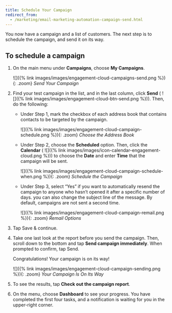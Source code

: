 ```yaml
---
title: Schedule Your Campaign
redirect_from: 
  - /marketing/email-marketing-automation-campaign-send.html
---
```


You now have a campaign and a list of customers. The next step is to schedule the campaign, and send it on its way.

## To schedule a campaign

1. On the main menu under **Campaigns**, choose **My Campaigns**.

    ![]({% link images/images/engagement-cloud-campaigns-send.png %}){: .zoom}
    *Send Your Campaign*

1. Find your test campaign in the list, and in the last column, click **Send** ( ![]({% link images/images/engagement-cloud-btn-send.png %})). Then, do the following:

    * Under Step 1, mark the checkbox of each address book that contains contacts to be targeted by the campaign.

        ![]({% link images/images/engagement-cloud-campaign-schedule.png %}){: .zoom}
        *Choose the Address Book*

    * Under Step 2, choose the **Scheduled** option. Then, click the **Calendar** ( ![]({% link images/images/icon-calendar-engagement-cloud.png %})) to choose the **Date** and enter **Time** that the campaign will be sent.

        ![]({% link images/images/engagement-cloud-campaign-schedule-when.png %}){: .zoom}
        *Schedule the Campaign*

    * Under Step 3, select “Yes” if you want to automatically resend the campaign to anyone who hasn’t opened it after a specific number of days. you can also change the subject line of the message. By default, campaigns are not sent a second time.

        ![]({% link images/images/engagement-cloud-campaign-remail.png %}){: .zoom}
        *Remail Options*

1. Tap <span class="btn">Save &amp; continue</span>.

1. Take one last look at the report before you send the campaign. Then, scroll down to the bottom and tap **Send campaign immediately**. When prompted to confirm, tap <span class="btn">Send</span>.

    Congratulations! Your campaign is on its way!

    ![]({% link images/images/engagement-cloud-campaign-sending.png %}){: .zoom}
    *Your Campaign Is On Its Way*

1. To see the results, tap **Check out the campaign report**.

1. On the menu, choose **Dashboard** to see your progress. You have completed the first four tasks, and a notification is waiting for you in the upper-right corner.

